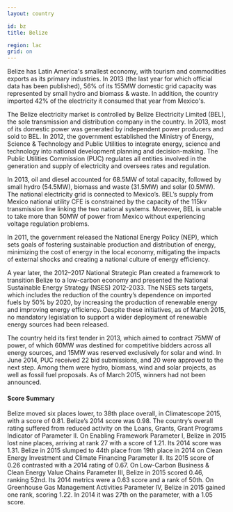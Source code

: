 ```yaml
---
layout: country

id: bz
title: Belize

region: lac
grid: on
---
```

Belize has Latin America's smallest economy, with tourism and commodities exports as its primary industries. In 2013 (the last year for which official data has been published), 56% of its 155MW domestic grid capacity was represented by small hydro and biomass & waste. In addition, the country imported 42% of the electricity it consumed that year from Mexico's. 

The Belize electricity market is controlled by Belize Electricity Limited (BEL), the sole transmission and distribution company in the country. In 2013, most of its domestic power was generated by independent power producers and sold to BEL. In 2012, the government established the Ministry of Energy, Science & Technology and Public Utilities to integrate energy, science and technology into national development planning and decision-making. The Public Utilities Commission (PUC) regulates all entities involved in the generation and supply of electricity and oversees rates and regulation. 

In 2013, oil and diesel accounted for 68.5MW of total capacity, followed by small hydro (54.5MW), biomass and waste (31.5MW) and solar (0.5MW). The national electricity grid is connected to Mexico’s. BEL’s supply from Mexico national utility CFE is constrained by the capacity of the 115kv transmission line linking the two national systems. Moreover, BEL is unable to take more than 50MW of power from Mexico without experiencing voltage regulation problems.

In 2011, the government released the National Energy Policy (NEP), which sets goals of fostering sustainable production and distribution of energy, minimizing the cost of energy in the local economy, mitigating the impacts of external shocks and creating a national culture of energy efficiency.

A year later, the 2012–2017 National Strategic Plan created a framework to transition Belize to a low-carbon economy and presented the National Sustainable Energy Strategy (NSES) 2012-2033. The NSES sets targets, which includes the reduction of the country’s dependence on imported fuels by 50% by 2020, by increasing the production of renewable energy and improving energy efficiency. Despite these initiatives, as of March 2015, no mandatory legislation to support a wider deployment of renewable energy sources had been released. 

The country held its first tender in 2013, which aimed to contract 75MW of power, of which 60MW was destined for competitive bidders across all energy sources, and 15MW was reserved exclusively for solar and wind. In June 2014, PUC received 22 bid submissions, and 20 were approved to the next step. Among them were hydro, biomass, wind and solar projects, as well as fossil fuel proposals. As of March 2015, winners had not been announced.

#### Score Summary

Belize moved six places lower, to 38th place overall, in Climatescope 2015, with a score of 0.81. Belize’s 2014 score was 0.98. The country’s overall rating suffered from reduced activity on the Loans, Grants, Grant Programs Indicator of Parameter II. 
On Enabling Framework Parameter I, Belize in 2015 lost nine places, arriving at rank 27 with a score of 1.21. Its 2014 score was 1.31. Belize in 2015 slumped to 44th place from 19th place in 2014 on Clean Energy Investment and Climate Financing Parameter II. Its 2015 score of 0.26 contrasted with a 2014 rating of 0.67. On Low-Carbon Business & Clean Energy Value Chains Parameter III, Belize in 2015 scored 0.46, ranking 52nd. Its 2014 metrics were a 0.63 score and a rank of 50th. On Greenhouse Gas Management Activities Parameter IV, Belize in 2015 gained one rank, scoring 1.22. In 2014 it was 27th on the parameter, with a 1.05 score.

